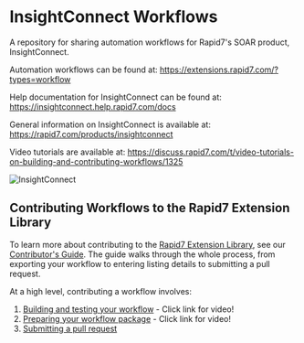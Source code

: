 # InsightConnect Workflows

A repository for sharing automation workflows for Rapid7's SOAR product, InsightConnect.

Automation workflows can be found at: https://extensions.rapid7.com/?types=workflow

Help documentation for InsightConnect can be found at: https://insightconnect.help.rapid7.com/docs

General information on InsightConnect is available at: https://rapid7.com/products/insightconnect

Video tutorials are available at: https://discuss.rapid7.com/t/video-tutorials-on-building-and-contributing-workflows/1325

![InsightConnect](./imgs/insightconnect.png)


## Contributing Workflows to the Rapid7 Extension Library

To learn more about contributing to the [Rapid7 Extension Library], see our [Contributor's Guide]. The guide walks through the whole process, from exporting your workflow to entering listing details to submitting a pull request.


At a high level, contributing a workflow involves:
1. [Building and testing your workflow](https://share.vidyard.com/watch/dYmjsCD9XmuyjXvQcr1dZ6) - Click link for video!
2. [Preparing your workflow package](https://share.vidyard.com/watch/3qVR4yDEoiAEXRsAz4NYqV) - Click link for video!
3. [Submitting a pull request](https://github.com/rapid7/insightconnect-workflows/compare)


[Rapid7 Extension Library]:https://extensions.rapid7.com
[Contributor's Guide]:./Contributors_Guide.md
